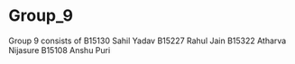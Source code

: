 # Group_9
Group 9 consists of 
B15130 Sahil Yadav
B15227 Rahul Jain
B15322 Atharva Nijasure
B15108 Anshu Puri
